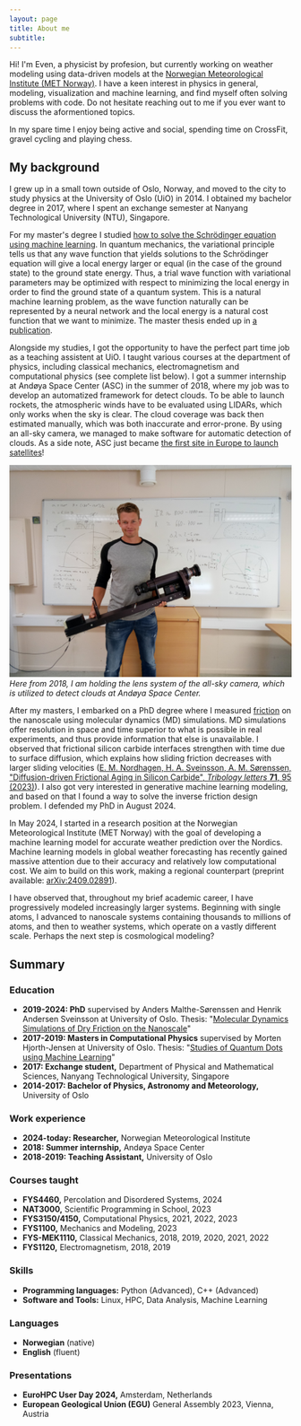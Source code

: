 ```yaml
---
layout: page
title: About me
subtitle:
---
```


Hi! I'm Even, a physicist by profesion, but currently working on weather modeling using data-driven models at the [Norwegian Meteorological Institute (MET Norway)](https://met.no/en). I have a keen interest in physics in general, modeling, visualization and machine learning, and find myself often solving problems with code. Do not hesitate reaching out to me if you ever want to discuss the aformentioned topics.

In my spare time I enjoy being active and social, spending time on CrossFit, gravel cycling and playing chess.

## My background
I grew up in a small town outside of Oslo, Norway, and moved to the city to study physics at the University of Oslo (UiO) in 2014. I obtained my bachelor degree in 2017, where I spent an exchange semester at Nanyang Technological University (NTU), Singapore.

For my master's degree I studied [how to solve the Schrödinger equation using machine learning](https://evennordhagen.com/projects/quantumdots/). In quantum mechanics, the variational principle tells us that any wave function that yields solutions to the Schrödinger equation will give a local energy larger or equal (in the case of the ground state) to the ground state energy. Thus, a trial wave function with variational parameters may be optimized with respect to minimizing the local energy in order to find the ground state of a quantum system. This is a natural machine learning problem, as the wave function naturally can be represented by a neural network and the local energy is a natural cost function that we want to minimize. The master thesis ended up in [a publication](https://www.frontiersin.org/articles/10.3389/fphy.2023.1061580).

Alongside my studies, I got the opportunity to have the perfect part time job as a teaching assistent at UiO. I taught various courses at the department of physics, including classical mechanics, electromagnetism and computational physics (see complete list below). I got a summer internship at Andøya Space Center (ASC) in the summer of 2018, where my job was to develop an automatized framework for detect clouds. To be able to launch rockets, the atmospheric winds have to be evaluated using LIDARs, which only works when the sky is clear. The cloud coverage was back then estimated manually, which was both inaccurate and error-prone. By using an all-sky camera, we managed to make software for automatic detection of clouds. As a side note, ASC just became [the first site in Europe to launch satellites](https://andoyaspace.no/news-articles/andoya-spaceport-officially-opened/)!

![ASC](/assets/img/aboutme/asc.jpg)
*Here from 2018, I am holding the lens system of the all-sky camera, which is utilized to detect clouds at Andøya Space Center.*

After my masters, I embarked on a PhD degree where I measured [friction](https://evennordhagen.com/projects/friction/) on the nanoscale using molecular dynamics (MD) simulations. MD simulations offer resolution in space and time superior to what is possible in real experiments, and thus provide information that else is unavailable. I observed that frictional silicon carbide interfaces strengthen with time due to surface diffusion, which explains how sliding friction decreases with larger sliding velocities ([E. M. Nordhagen, H. A. Sveinsson, A. M. Sørenssen, "Diffusion-driven Frictional Aging in Silicon Carbide", *Tribology letters* **71**, 95 (2023)](https://doi.org/10.1007/s11249-023-01762-z)). I also got very interested in generative machine learning modeling, and based on that I found a way to solve the inverse friction design problem. I defended my PhD in August 2024. 

In May 2024, I started in a research position at the Norwegian Meteorological Institute (MET Norway) with the goal of developing a machine learning model for accurate weather prediction over the Nordics. Machine learning models in global weather forecasting has recently gained massive attention due to their accuracy and relatively low computational cost. We aim to build on this work, making a regional counterpart (preprint available: [arXiv:2409.02891](https://arxiv.org/abs/2409.02891)).

I have observed that, throughout my brief academic career, I have progressively modeled increasingly larger systems. Beginning with single atoms, I advanced to nanoscale systems containing thousands to millions of atoms, and then to weather systems, which operate on a vastly different scale. Perhaps the next step is cosmological modeling?

## Summary
### Education

- **2019-2024: PhD** supervised by Anders Malthe-Sørenssen and Henrik Andersen Sveinsson at University of Oslo. Thesis: "[Molecular Dynamics Simulations of Dry Friction on the Nanoscale](https://www.duo.uio.no/handle/10852/112708)"
- **2017-2019: Masters in Computational Physics** supervised by Morten Hjorth-Jensen at University of Oslo. Thesis: "[Studies of Quantum Dots using Machine Learning](https://www.duo.uio.no/handle/10852/73753)"
- **2017: Exchange student,** Department of Physical and Mathematical Sciences, Nanyang Technological University, Singapore
- **2014-2017: Bachelor of Physics, Astronomy and Meteorology,** University of Oslo

### Work experience

- **2024-today: Researcher,** Norwegian Meteorological Institute
- **2018: Summer internship,** Andøya Space Center
- **2018-2019: Teaching Assistant,** University of Oslo

### Courses taught
- **FYS4460,** Percolation and Disordered Systems, 2024
- **NAT3000,** Scientific Programming in School, 2023
- **FYS3150/4150,** Computational Physics, 2021, 2022, 2023
- **FYS1100,** Mechanics and Modeling, 2023
- **FYS-MEK1110,** Classical Mechanics, 2018, 2019, 2020, 2021, 2022
- **FYS1120,** Electromagnetism, 2018, 2019

### Skills

- **Programming languages:** Python (Advanced), C++ (Advanced)
- **Software and Tools:** Linux, HPC, Data Analysis, Machine Learning

### Languages

- **Norwegian** (native)
- **English** (fluent)

### Presentations
- **EuroHPC User Day 2024,** Amsterdam, Netherlands
- **European Geological Union (EGU)** General Assembly 2023, Vienna, Austria
